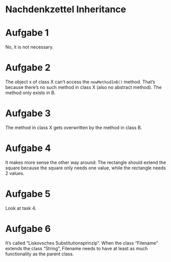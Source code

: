 # Nachdenkzettel Inheritance

# Aufgabe 1

No, it is not necessary.

# Aufgabe 2

The object x of class X can’t access the `newMethodInB()` method. That’s because there’s no such method in class X (also no abstract method). The method only exists in B.

# Aufgabe 3

The method in class X gets overwritten by the method in class B.

# Aufgabe 4

It makes more sense the other way around: The rectangle should extend the square because the square only needs one value, while the rectangle needs 2 values.

# Aufgabe 5

Look at task 4.

# Aufgabe 6

It’s called “Liskovsches Substitutionsprinzip”. When the class “Filename” extends the class “String”, Filename needs to have at least as much functionality as the parent class.
